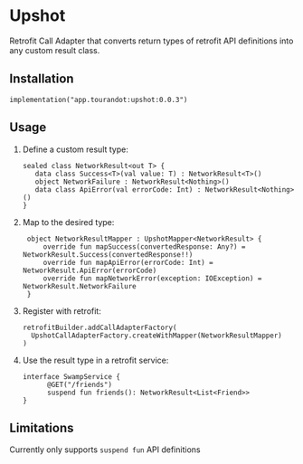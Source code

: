# Upshot
Retrofit Call Adapter that converts return types of retrofit API definitions into any custom result class.

## Installation
`implementation("app.tourandot:upshot:0.0.3")`

## Usage
  
  1. Define a custom result type: 
       ```
       sealed class NetworkResult<out T> {
          data class Success<T>(val value: T) : NetworkResult<T>()
          object NetworkFailure : NetworkResult<Nothing>()
          data class ApiError(val errorCode: Int) : NetworkResult<Nothing>()
      }
      ```
  1. Map to the desired type:
        ```
         object NetworkResultMapper : UpshotMapper<NetworkResult> {
             override fun mapSuccess(convertedResponse: Any?) = NetworkResult.Success(convertedResponse!!)
             override fun mapApiError(errorCode: Int) = NetworkResult.ApiError(errorCode)
             override fun mapNetworkError(exception: IOException) = NetworkResult.NetworkFailure
         }
        ```
  
  1. Register with retrofit: 
      ```
      retrofitBuilder.addCallAdapterFactory(
        UpshotCallAdapterFactory.createWithMapper(NetworkResultMapper)
      )
      ```
  1. Use the result type in a retrofit service:
  
        ```
        interface SwampService {
              @GET("/friends")
              suspend fun friends(): NetworkResult<List<Friend>>
        }
        ```      
            
## Limitations
Currently only supports `suspend fun` API definitions